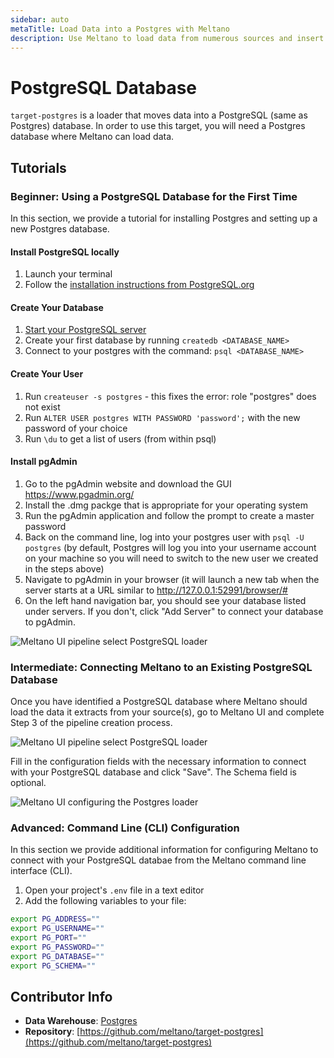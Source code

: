 ```yaml
---
sidebar: auto
metaTitle: Load Data into a Postgres with Meltano
description: Use Meltano to load data from numerous sources and insert it into a Postgres database for easy analysis.
---
```


# PostgreSQL Database

`target-postgres` is a loader that moves data into a PostgreSQL (same as Postgres) database. In order to use this target, you will need a Postgres database where Meltano can load data.

## Tutorials

### Beginner: Using a PostgreSQL Database for the First Time

In this section, we provide a tutorial for installing Postgres and setting up a new Postgres database.

#### Install PostgreSQL locally

1. Launch your terminal
1. Follow the [installation instructions from PostgreSQL.org](https://www.postgresql.org/download/macosx/)

#### Create Your Database

1. [Start your PostgreSQL server](https://tableplus.io/blog/2018/10/how-to-start-stop-restart-postgresql-server.html)
1. Create your first database by running `createdb <DATABASE_NAME>`
1. Connect to your postgres with the command: `psql <DATABASE_NAME>`

#### Create Your User

1. Run `createuser -s postgres` - this fixes the error: role "postgres" does not exist
1. Run `ALTER USER postgres WITH PASSWORD 'password';` with the new password of your choice
1. Run `\du` to get a list of users (from within psql)

#### Install pgAdmin

1. Go to the pgAdmin website and download the GUI https://www.pgadmin.org/
1. Install the .dmg packge that is appropriate for your operating system
1. Run the pgAdmin application and follow the prompt to create a master password
1. Back on the command line, log into your postgres user with `psql -U postgres` (by default, Postgres will log you into your username account on your machine so you will need to switch to the new user we created in the steps above)
1. Navigate to pgAdmin in your browser (it will launch a new tab when the server starts at a URL similar to http://127.0.0.1:52991/browser/#
1. On the left hand navigation bar, you should see your database listed under servers. If you don't, click "Add Server" to connect your database to pgAdmin.

![Meltano UI pipeline select PostgreSQL loader](/screenshots/pgadmin-starter-screen.png)

### Intermediate: Connecting Meltano to an Existing PostgreSQL Database

Once you have identified a PostgreSQL database where Meltano should load the data it extracts from your source(s), go to Meltano UI and complete Step 3 of the pipeline creation process.

![Meltano UI pipeline select PostgreSQL loader](/screenshots/meltano-ui-load-postgres.png)

Fill in the configuration fields with the necessary information to connect with your PostgreSQL database and click "Save". The Schema field is optional.

![Meltano UI configuring the Postgres loader](/screenshots/meltano-postgres-loader-config.png)

### Advanced: Command Line (CLI) Configuration

In this section we provide additional information for configuring Meltano to connect with your PostgreSQL databae from the Meltano command line interface (CLI).

1. Open your project's `.env` file in a text editor
1. Add the following variables to your file:

```bash
export PG_ADDRESS=""
export PG_USERNAME=""
export PG_PORT=""
export PG_PASSWORD=""
export PG_DATABASE=""
export PG_SCHEMA=""
```

## Contributor Info

- **Data Warehouse**: [Postgres](https://www.postgresql.org/)
- **Repository**: [https://github.com/meltano/target-postgres](https://github.com/meltano/target-postgres)
